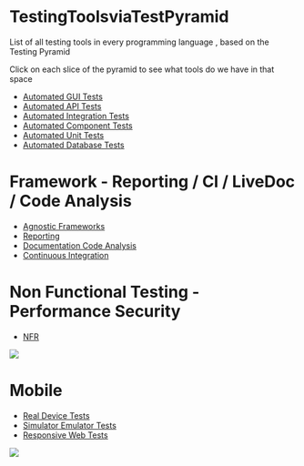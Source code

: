 # TestingToolsviaTestPyramid
List of all testing tools in every programming language , based on the Testing Pyramid

Click on each slice of the pyramid to see what tools do we have in that space

* [Automated GUI Tests](https://github.com/AdyKalra/TestingToolsviaTestPyramid/blob/master/AutomatedGUITests.md)
* [Automated API Tests](https://github.com/AdyKalra/TestingToolsviaTestPyramid/blob/master/AutomatedAPITests.md)
* [Automated Integration Tests](https://github.com/AdyKalra/TestingToolsviaTestPyramid/blob/master/AutomatedIntegrationTests.md)
* [Automated Component Tests](https://github.com/AdyKalra/TestingToolsviaTestPyramid/blob/master/AutomatedComponentTests.md)
* [Automated Unit Tests](https://github.com/AdyKalra/TestingToolsviaTestPyramid/blob/master/AutomatedUnitTests.md)
* [Automated Database Tests](https://github.com/AdyKalra/TestingToolsviaTestPyramid/blob/master/DatabaseTests.md)

# Framework - Reporting / CI / LiveDoc / Code Analysis
* [Agnostic Frameworks](https://github.com/AdyKalra/TestingToolsviaTestPyramid/blob/master/AgnosticFrameworks.md)
* [Reporting](https://github.com/AdyKalra/TestingToolsviaTestPyramid/blob/master/Reporting.md)
* [Documentation Code Analysis](https://github.com/AdyKalra/TestingToolsviaTestPyramid/blob/master/Documentation%20Code%20Analysis.md)
* [Continuous Integration](https://github.com/AdyKalra/TestingToolsviaTestPyramid/blob/master/ContinuousIntegration.md)

# Non Functional Testing - Performance Security
* [NFR](https://github.com/AdyKalra/TestingToolsviaTestPyramid/blob/master/NFR.md)

<!-- Image Map Generated by http://www.image-map.net/ -->
<img src="https://atlassianblog.wpengine.com/wp-content/uploads/03-Piramides-03-03.png" usemap="#image-map">

<map name="image-map">
    <area target="" alt="" title="" href="https://github.com/AdyKalra/TestingToolsviaTestPyramid/blob/master/AutomatedGUITests.md" coords="514,226,690,343" shape="rect">
    <area target="" alt="" title="" href="https://github.com/AdyKalra/TestingToolsviaTestPyramid/blob/master/AutomatedAPITests.md" coords="768,455,430,379" shape="rect">
    <area target="" alt="" title="" href="https://github.com/AdyKalra/TestingToolsviaTestPyramid/blob/master/AutomatedIntegrationTests.md" coords="380,463,832,547" shape="rect">
    <area target="" alt="" title="" href="https://github.com/AdyKalra/TestingToolsviaTestPyramid/blob/master/AutomatedComponentTests.md" coords="334,551,871,635" shape="rect">
    <area target="" alt="" title="" href="https://github.com/AdyKalra/TestingToolsviaTestPyramid/blob/master/AutomatedUnitTests.md" coords="279,674,945,754" shape="rect">
</map>

# Mobile
* [Real Device Tests](https://github.com/AdyKalra/TestingToolsviaTestPyramid/blob/master/RealDeviceTests.md)
* [Simulator Emulator Tests](https://github.com/AdyKalra/TestingToolsviaTestPyramid/blob/master/SimulatorEmulatorTests.md)
* [Responsive Web Tests](https://github.com/AdyKalra/TestingToolsviaTestPyramid/blob/master/ResponsiveWebTests.md)

<img src="https://user-images.githubusercontent.com/8856857/30575777-696b75de-9d46-11e7-89e4-53a43c286969.JPG">

